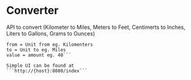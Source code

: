 # Converter

API to convert (Kilometer to Miles, Meters to Feet, Centimerts to Inches, Liters to Gallons, Grams to Ounces)

```GET http://{host}:8080/convert?from={from}&to={to}&value={value}
from = Unit from eg. Kilomenters
to = Unit to eg. Miles
value = amount eg. 40```

Simple UI can be found at
```http://{host}:8080/index```
